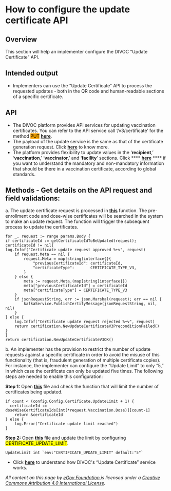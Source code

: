 # How to configure the update certificate API

## Overview

This section will help an implementer configure the DIVOC “Update Certificate” API.

## Intended output&#x20;

* Implementers can use the “Update Certificate” API to process the requested updates - both in the QR code and human-readable sections of a specific certificate.

## API

* The DIVOC platform provides API services for updating vaccination certificates. You can refer to the API service call ‘​/v3​/certificate’ for the method <mark style="background-color:orange;">PUT</mark> [**here**](https://egovernments.github.io/DIVOC/developer-docs/api/admin-api.html#../../india/interfaces/vaccination-api.yaml).
* The payload of the update service is the same as that of the certificate generation request. Click [**here**](../../divocs-verifiable-certificate-features/updating-a-divoc-certificate.md) to know more.
* The platform provides flexibility to update values in the ‘**recipient**,’ ‘**vaccination**,’ ‘**vaccinator**,’ and ‘**facility**’ sections. Click **** [**here**](../../divocs-verifiable-certificate-features/what-information-goes-into-a-qr-code.md) **** if you want to understand the mandatory and non-mandatory information that should be there in a vaccination certificate, according to global standards.

## Methods - Get details on the API request and field validations:

a. The update certificate request is processed in [**this**](https://github.com/egovernments/DIVOC/blob/main/backend/vaccination\_api/pkg/handler.go#L608) function. The pre-enrollment code and dose-wise certificates will be searched in the system to make an update request. The function will trigger the subsequent process to update the certificates.

```
for _, request := range params.Body {
if certificateId := getCertificateIdToBeUpdated(request); certificateId != nil{
log.Infof("Certificate update request approved %+v", request)
	if request.Meta == nil {
		request.Meta = map[string]interface{}{
			"previousCertificateId": certificateId,
			"certificateType":       CERTIFICATE_TYPE_V3,
		}
	} else {
		meta := request.Meta.(map[string]interface{})
		meta["previousCertificateId"] = certificateId
		meta["certificateType"] = CERTIFICATE_TYPE_V3
	}
	if jsonRequestString, err := json.Marshal(request); err == nil {
		kafkaService.PublishCertifyMessage(jsonRequestString, nil, nil)
	}
} else {
	log.Infof("Certificate update request rejected %+v", request)
	return certification.NewUpdateCertificateV3PreconditionFailed()
}
}
return certification.NewUpdateCertificateV3OK()
```

b. An implementer has the provision to restrict the number of update requests against a specific certificate in order to avoid the misuse of this functionality (that is, fraudulent generation of multiple certificate copies). For instance, the implementer can configure the “Update Limit” to only “5,” in which case the certificate can only be updated five times. The following steps are needed to enable this configuration:

**Step 1:** Open [**this**](https://github.com/egovernments/DIVOC/blob/main/backend/vaccination\_api/pkg/handler.go#L660) file and check the function that will limit the number of certificates being updated.

```
if count < (config.Config.Certificate.UpdateLimit + 1) {
  certificateId := doseWiseCertificateIds[int(*request.Vaccination.Dose)][count-1]
	return &certificateId
} else {
	log.Error("Certificate update limit reached")
}
```

**Step 2:** Open [**this**](https://github.com/egovernments/DIVOC/blob/main/backend/vaccination\_api/config/config.go#L78) file and update the limit by configuring <mark style="background-color:yellow;">CERTIFICATE\_UPDATE\_LIMIT</mark>.

```
UpdateLimit int `env:"CERTIFICATE_UPDATE_LIMIT" default:"5"`
```

* Click [**here**](../../divocs-verifiable-certificate-features/updating-a-divoc-certificate.md) to understand how DIVOC's “Update Certificate” service works.



_All content on this page by_ [_eGov Foundation_ ](https://egov.org.in/)_is licensed under a_ [_Creative Commons Attribution 4.0 International License_](http://creativecommons.org/licenses/by/4.0/)_._

